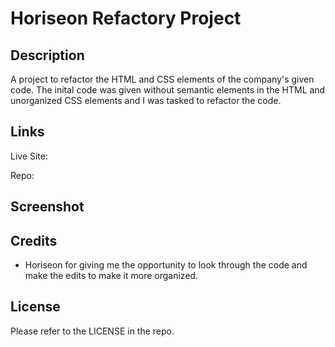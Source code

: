 # Horiseon Refactory Project

## Description

A project to refactor the HTML and CSS elements of the company's given code.  The inital code was given without semantic elements in the HTML and unorganized CSS elements and I was tasked to refactor the code.  

## Links

Live Site:  

Repo:  

## Screenshot



## Credits

* Horiseon for giving me the opportunity to look through the code and make the edits to make it more organized. 

## License

Please refer to the LICENSE in the repo.